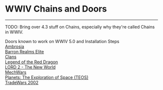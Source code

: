 # WWIV Chains and Doors
***

TODO: Bring over 4.3 stuff on Chains, especially why they're called Chains in WWIV.

Doors known to work on WWIV 5.0 and Installation Steps  
[Ambrosia](dooramb)  
[Barron Realms Elite](doorbre)  
[Clans](doorclan)  
[Legend of the Red Dragon](doorlord)  
[LORD 2 - The New World](doorlord2)  
[MechWars](doormw)  
[Planets: The Exploration of Space (TEOS)](doorteos)  
[TradeWars 2002](doortw2002)  
